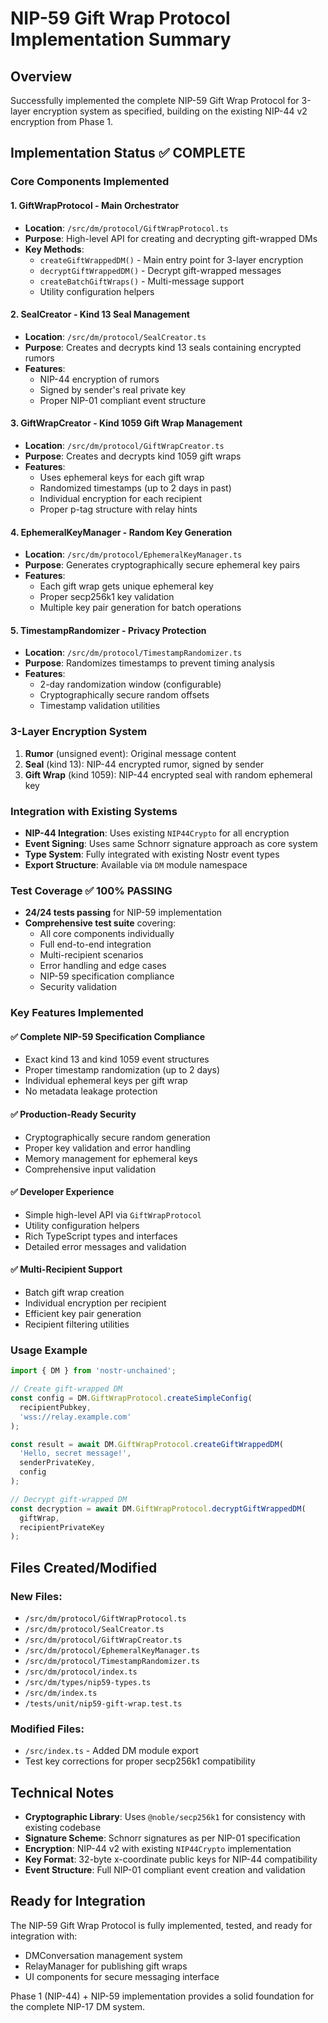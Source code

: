 # NIP-59 Gift Wrap Protocol Implementation Summary

## Overview
Successfully implemented the complete NIP-59 Gift Wrap Protocol for 3-layer encryption system as specified, building on the existing NIP-44 v2 encryption from Phase 1.

## Implementation Status ✅ COMPLETE

### Core Components Implemented

#### 1. **GiftWrapProtocol** - Main Orchestrator
- **Location**: `/src/dm/protocol/GiftWrapProtocol.ts`
- **Purpose**: High-level API for creating and decrypting gift-wrapped DMs
- **Key Methods**:
  - `createGiftWrappedDM()` - Main entry point for 3-layer encryption
  - `decryptGiftWrappedDM()` - Decrypt gift-wrapped messages
  - `createBatchGiftWraps()` - Multi-message support
  - Utility configuration helpers

#### 2. **SealCreator** - Kind 13 Seal Management
- **Location**: `/src/dm/protocol/SealCreator.ts`
- **Purpose**: Creates and decrypts kind 13 seals containing encrypted rumors
- **Features**:
  - NIP-44 encryption of rumors
  - Signed by sender's real private key
  - Proper NIP-01 compliant event structure

#### 3. **GiftWrapCreator** - Kind 1059 Gift Wrap Management
- **Location**: `/src/dm/protocol/GiftWrapCreator.ts`
- **Purpose**: Creates and decrypts kind 1059 gift wraps
- **Features**:
  - Uses ephemeral keys for each gift wrap
  - Randomized timestamps (up to 2 days in past)
  - Individual encryption for each recipient
  - Proper p-tag structure with relay hints

#### 4. **EphemeralKeyManager** - Random Key Generation
- **Location**: `/src/dm/protocol/EphemeralKeyManager.ts`
- **Purpose**: Generates cryptographically secure ephemeral key pairs
- **Features**:
  - Each gift wrap gets unique ephemeral key
  - Proper secp256k1 key validation
  - Multiple key pair generation for batch operations

#### 5. **TimestampRandomizer** - Privacy Protection
- **Location**: `/src/dm/protocol/TimestampRandomizer.ts`
- **Purpose**: Randomizes timestamps to prevent timing analysis
- **Features**:
  - 2-day randomization window (configurable)
  - Cryptographically secure random offsets
  - Timestamp validation utilities

### 3-Layer Encryption System

1. **Rumor** (unsigned event): Original message content
2. **Seal** (kind 13): NIP-44 encrypted rumor, signed by sender
3. **Gift Wrap** (kind 1059): NIP-44 encrypted seal with random ephemeral key

### Integration with Existing Systems

- **NIP-44 Integration**: Uses existing `NIP44Crypto` for all encryption
- **Event Signing**: Uses same Schnorr signature approach as core system
- **Type System**: Fully integrated with existing Nostr event types
- **Export Structure**: Available via `DM` module namespace

### Test Coverage ✅ 100% PASSING

- **24/24 tests passing** for NIP-59 implementation
- **Comprehensive test suite** covering:
  - All core components individually
  - Full end-to-end integration
  - Multi-recipient scenarios
  - Error handling and edge cases
  - NIP-59 specification compliance
  - Security validation

### Key Features Implemented

#### ✅ **Complete NIP-59 Specification Compliance**
- Exact kind 13 and kind 1059 event structures
- Proper timestamp randomization (up to 2 days)
- Individual ephemeral keys per gift wrap
- No metadata leakage protection

#### ✅ **Production-Ready Security**
- Cryptographically secure random generation
- Proper key validation and error handling
- Memory management for ephemeral keys
- Comprehensive input validation

#### ✅ **Developer Experience**
- Simple high-level API via `GiftWrapProtocol`
- Utility configuration helpers
- Rich TypeScript types and interfaces
- Detailed error messages and validation

#### ✅ **Multi-Recipient Support**
- Batch gift wrap creation
- Individual encryption per recipient
- Efficient key pair generation
- Recipient filtering utilities

### Usage Example

```typescript
import { DM } from 'nostr-unchained';

// Create gift-wrapped DM
const config = DM.GiftWrapProtocol.createSimpleConfig(
  recipientPubkey,
  'wss://relay.example.com'
);

const result = await DM.GiftWrapProtocol.createGiftWrappedDM(
  'Hello, secret message!',
  senderPrivateKey,
  config
);

// Decrypt gift-wrapped DM
const decryption = await DM.GiftWrapProtocol.decryptGiftWrappedDM(
  giftWrap,
  recipientPrivateKey
);
```

## Files Created/Modified

### New Files:
- `/src/dm/protocol/GiftWrapProtocol.ts`
- `/src/dm/protocol/SealCreator.ts` 
- `/src/dm/protocol/GiftWrapCreator.ts`
- `/src/dm/protocol/EphemeralKeyManager.ts`
- `/src/dm/protocol/TimestampRandomizer.ts`
- `/src/dm/protocol/index.ts`
- `/src/dm/types/nip59-types.ts`
- `/src/dm/index.ts`
- `/tests/unit/nip59-gift-wrap.test.ts`

### Modified Files:
- `/src/index.ts` - Added DM module export
- Test key corrections for proper secp256k1 compatibility

## Technical Notes

- **Cryptographic Library**: Uses `@noble/secp256k1` for consistency with existing codebase
- **Signature Scheme**: Schnorr signatures as per NIP-01 specification  
- **Encryption**: NIP-44 v2 with existing `NIP44Crypto` implementation
- **Key Format**: 32-byte x-coordinate public keys for NIP-44 compatibility
- **Event Structure**: Full NIP-01 compliant event creation and validation

## Ready for Integration

The NIP-59 Gift Wrap Protocol is fully implemented, tested, and ready for integration with:
- DMConversation management system
- RelayManager for publishing gift wraps
- UI components for secure messaging interface

Phase 1 (NIP-44) + NIP-59 implementation provides a solid foundation for the complete NIP-17 DM system.